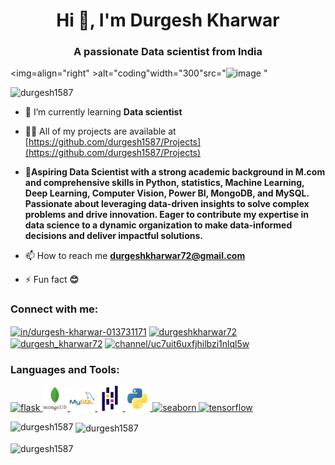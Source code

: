 <h1 align="center">Hi 👋, I'm Durgesh Kharwar</h1>
<h3 align="center">A passionate Data scientist from India</h3>

<img=align="right" >alt="coding"width="300"src="![image](https://github.com/durgesh1587/Durgesh_Kharwar/assets/138099212/364cbd65-b9da-484c-add7-0b9fcf97a99d)
"

<p align="left"> <img src="https://komarev.com/ghpvc/?username=durgesh1587&label=Profile%20views&color=0e75b6&style=flat" alt="durgesh1587" /> </p>

- 🌱 I’m currently learning **Data scientist**

- 👨‍💻 All of my projects are available at [https://github.com/durgesh1587/Projects](https://github.com/durgesh1587/Projects)

- 💬**Aspiring Data Scientist with a strong academic background in M.com and comprehensive skills in Python, statistics, Machine Learning, Deep Learning, Computer Vision, Power BI, MongoDB, and MySQL. Passionate about leveraging data-driven insights to solve complex problems and drive innovation. Eager to contribute my expertise in data science to a dynamic organization to make data-informed decisions and deliver impactful solutions.**

- 📫 How to reach me **durgeshkharwar72@gmail.com**

- ⚡ Fun fact **😊**

<h3 align="left">Connect with me:</h3>
<p align="left">
<a href="https://linkedin.com/in/in/durgesh-kharwar-013731171" target="blank"><img align="center" src="https://raw.githubusercontent.com/rahuldkjain/github-profile-readme-generator/master/src/images/icons/Social/linked-in-alt.svg" alt="in/durgesh-kharwar-013731171" height="30" width="40" /></a>
<a href="https://fb.com/durgeshkharwar72" target="blank"><img align="center" src="https://raw.githubusercontent.com/rahuldkjain/github-profile-readme-generator/master/src/images/icons/Social/facebook.svg" alt="durgeshkharwar72" height="30" width="40" /></a>
<a href="https://instagram.com/durgesh_kharwar72" target="blank"><img align="center" src="https://raw.githubusercontent.com/rahuldkjain/github-profile-readme-generator/master/src/images/icons/Social/instagram.svg" alt="durgesh_kharwar72" height="30" width="40" /></a>
<a href="https://www.youtube.com/c/channel/uc7uit6uxfjhilbzi1nlql5w" target="blank"><img align="center" src="https://raw.githubusercontent.com/rahuldkjain/github-profile-readme-generator/master/src/images/icons/Social/youtube.svg" alt="channel/uc7uit6uxfjhilbzi1nlql5w" height="30" width="40" /></a>
</p>

<h3 align="left">Languages and Tools:</h3>
<p align="left"> <a href="https://flask.palletsprojects.com/" target="_blank" rel="noreferrer"> <img src="https://www.vectorlogo.zone/logos/pocoo_flask/pocoo_flask-icon.svg" alt="flask" width="40" height="40"/> </a> <a href="https://www.mongodb.com/" target="_blank" rel="noreferrer"> <img src="https://raw.githubusercontent.com/devicons/devicon/master/icons/mongodb/mongodb-original-wordmark.svg" alt="mongodb" width="40" height="40"/> </a> <a href="https://www.mysql.com/" target="_blank" rel="noreferrer"> <img src="https://raw.githubusercontent.com/devicons/devicon/master/icons/mysql/mysql-original-wordmark.svg" alt="mysql" width="40" height="40"/> </a> <a href="https://pandas.pydata.org/" target="_blank" rel="noreferrer"> <img src="https://raw.githubusercontent.com/devicons/devicon/2ae2a900d2f041da66e950e4d48052658d850630/icons/pandas/pandas-original.svg" alt="pandas" width="40" height="40"/> </a> <a href="https://www.python.org" target="_blank" rel="noreferrer"> <img src="https://raw.githubusercontent.com/devicons/devicon/master/icons/python/python-original.svg" alt="python" width="40" height="40"/> </a> <a href="https://seaborn.pydata.org/" target="_blank" rel="noreferrer"> <img src="https://seaborn.pydata.org/_images/logo-mark-lightbg.svg" alt="seaborn" width="40" height="40"/> </a> <a href="https://www.tensorflow.org" target="_blank" rel="noreferrer"> <img src="https://www.vectorlogo.zone/logos/tensorflow/tensorflow-icon.svg" alt="tensorflow" width="40" height="40"/> </a> </p>

<p><img align="left" src="https://github-readme-stats.vercel.app/api/top-langs?username=durgesh1587&show_icons=true&locale=en&layout=compact" alt="durgesh1587" /></p>

<p>&nbsp;<img align="center" src="https://github-readme-stats.vercel.app/api?username=durgesh1587&show_icons=true&locale=en" alt="durgesh1587" /></p>

<p><img align="center" src="https://github-readme-streak-stats.herokuapp.com/?user=durgesh1587&" alt="durgesh1587" /></p>
